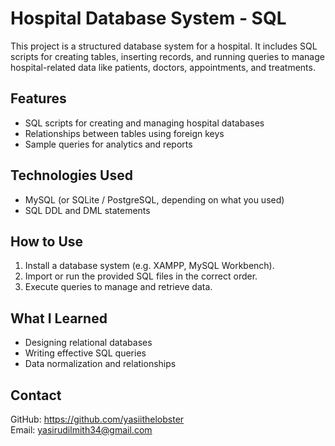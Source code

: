 # Hospital Database System - SQL

This project is a structured database system for a hospital. It includes SQL scripts for creating tables, inserting records, and running queries to manage hospital-related data like patients, doctors, appointments, and treatments.

## Features

- SQL scripts for creating and managing hospital databases
- Relationships between tables using foreign keys
- Sample queries for analytics and reports

## Technologies Used

- MySQL (or SQLite / PostgreSQL, depending on what you used)
- SQL DDL and DML statements

## How to Use

1. Install a database system (e.g. XAMPP, MySQL Workbench).
2. Import or run the provided SQL files in the correct order.
3. Execute queries to manage and retrieve data.

## What I Learned

- Designing relational databases
- Writing effective SQL queries
- Data normalization and relationships

## Contact

GitHub: https://github.com/yasiithelobster  
Email: yasirudilmith34@gmail.com

